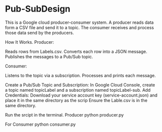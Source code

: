 # Pub-SubDesign

This is a Google cloud producer-consumer system. A producer reads data form a CSV file and send it to a topic. The consumer receives and process those data send by the producers. 

How It Works.
Producer:

Reads rows from Labels.csv.
Converts each row into a JSON message.
Publishes the messages to a Pub/Sub topic.

Consumer:

Listens to the topic via a subscription.
Processes and prints each message.

Create a Pub/Sub Topic and Subscription:
In Google Cloud Console, create a topic named topicLabel and a subscription named topicLabel-sub.
Add Credentials:
Download your service account key (service-account.json) and place it in the same directory as the scrip 
Ensure the Lable.csv is in the same directory. 

Run the srcipt in the terminal. 
Producer
python producer.py

For Consumer
python consumer.py
